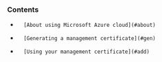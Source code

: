 <!-- usedin: [ _legacy_docker/deployment] - post: -->


### Contents

*		[About using Microsoft Azure cloud](#about)
*		[Generating a management certificate](#gen)
*		[Using your management certificate](#add)

